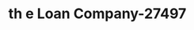 ---
f_zip-code: 61032
f_state-code: IL
title: th e Loan Company-27497
f_phone: 815-232-6029
f_city-only: Freeport
f_address: 16 West Stephenson Street Freeport
f_location-unique-id: '27497'
slug: th-e-loan-company-27497
updated-on: '2024-05-30T13:46:58.046Z'
created-on: '2024-05-30T13:36:59.803Z'
published-on: '2024-05-30T13:54:32.469Z'
f_city-state: cms/city/freeport-il.md
f_company: cms/company/th-e-loan-company.md
f_state: cms/state/illinois.md
layout: '[payday-loan].html'
tags: payday-loan
---